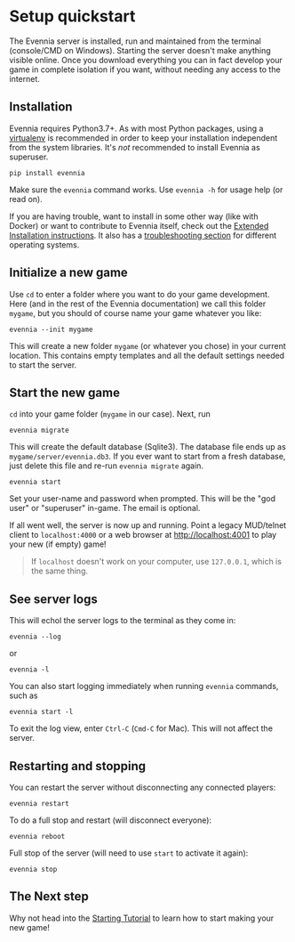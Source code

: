 # Setup quickstart

The Evennia server is installed, run and maintained from the terminal (console/CMD on Windows). Starting the 
server doesn't make anything visible online. Once you download everything you can in fact develop your game
in complete isolation if you want, without needing any access to the internet. 

## Installation

Evennia requires Python3.7+. As with most Python packages, using a
[virtualenv](../Glossary#virtualenv) is recommended in order to keep your
installation independent from the system libraries. It's _not_ recommended 
to install Evennia as superuser. 

    pip install evennia

Make sure the `evennia` command works. Use `evennia -h` for usage help (or read on).

If you are having trouble, want to install in some other way (like with Docker) or want to contribute to
Evennia itself, check out the [Extended Installation instructions](Extended-Installation). 
It also has a [troubleshooting section](Extended-Installation#Troubleshooting) for different operating
systems.


## Initialize a new game

Use `cd` to enter a folder where you want to do your game development. Here (and in 
the rest of the Evennia documentation) we call this folder `mygame`, but you should of course 
name your game whatever you like:

    evennia --init mygame

This will create a new folder `mygame` (or whatever you chose) in your current location. This
contains empty templates and all the default settings needed to start the server.


## Start the new game

`cd` into your game folder (`mygame` in our case). Next, run 

    evennia migrate

This will create the default database (Sqlite3). The database file ends up as `mygame/server/evennia.db3`. If you
ever want to start from a fresh database, just delete this file and re-run `evennia migrate` again.

    evennia start 

Set your user-name and password when prompted. This will be the "god user" or "superuser" in-game. The email is optional.

If all went well, the server is now up and running. Point a legacy MUD/telnet client to `localhost:4000` or
a web browser at [http://localhost:4001](http://localhost:4001) to play your new (if empty) game!

> If `localhost` doesn't work on your computer, use `127.0.0.1`, which is the same thing.


## See server logs 

This will echol the server logs to the terminal as they come in:

    evennia --log

or 

    evennia -l 


You can also start logging immediately when running `evennia` commands, such as


    evennia start -l 


To exit the log view, enter `Ctrl-C` (`Cmd-C` for Mac). This will not affect the server.


## Restarting and stopping 


You can restart the server without disconnecting any connected players:

    evennia restart 

To do a full stop and restart (will disconnect everyone):

    evennia reboot 

Full stop of the server (will need to use `start` to activate it again):

    evennia stop


## The Next step

Why not head into the [Starting Tutorial](../Howto/Starting/Starting-Overview) to learn how to start making your new game!
